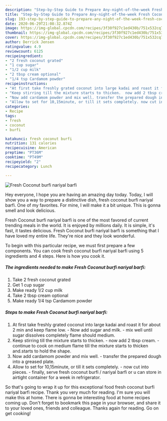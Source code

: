 ```yaml
---
description: "Step-by-Step Guide to Prepare Any-night-of-the-week Fresh Coconut burfi nariyal barfi"
title: "Step-by-Step Guide to Prepare Any-night-of-the-week Fresh Coconut burfi nariyal barfi"
slug: 193-step-by-step-guide-to-prepare-any-night-of-the-week-fresh-coconut-burfi-nariyal-barfi
date: 2020-06-29T21:08:32.874Z
image: https://img-global.cpcdn.com/recipes/3f30f927c1ed430b/751x532cq70/fresh-coconut-burfi-nariyal-barfi-recipe-main-photo.jpg
thumbnail: https://img-global.cpcdn.com/recipes/3f30f927c1ed430b/751x532cq70/fresh-coconut-burfi-nariyal-barfi-recipe-main-photo.jpg
cover: https://img-global.cpcdn.com/recipes/3f30f927c1ed430b/751x532cq70/fresh-coconut-burfi-nariyal-barfi-recipe-main-photo.jpg
author: Derrick Jensen
ratingvalue: 4.9
reviewcount: 6125
recipeingredient:
- "2 fresh coconut grated"
- "1 cup sugar"
- "1/2 cup milk"
- "2 tbsp cream optional"
- "1/4 tsp Cardamom powder"
recipeinstructions:
- "At first take freshly grated coconut into large kadai and roast it for about 2 min and keep flame low. Now add sugar and milk. mix well until sugar dissolves completely flame should medium."
- "Keep stirring till the mixture starts to thicken.  now add 2 tbsp cream. continue to cook on medium flame till the mixture starts to thicken and.starts to hold the shape."
- "Now add cardamom powder and mix well. transfer the prepared dough into a greased plate."
- "Allow to set for 10,15minute, or till it sets completely. now cut into pieces. finally, serve fresh coconut burfi / nariyal barfi or u can store in airtight container for a week in refrigerator."
categories:
- Recipe
tags:
- fresh
- coconut
- burfi

katakunci: fresh coconut burfi 
nutrition: 131 calories
recipecuisine: American
preptime: "PT36M"
cooktime: "PT49M"
recipeyield: "2"
recipecategory: Lunch

---
```



![Fresh Coconut burfi nariyal barfi](https://img-global.cpcdn.com/recipes/3f30f927c1ed430b/751x532cq70/fresh-coconut-burfi-nariyal-barfi-recipe-main-photo.jpg)

Hey everyone, I hope you are having an amazing day today. Today, I will show you a way to prepare a distinctive dish, fresh coconut burfi nariyal barfi. One of my favorites. For mine, I will make it a bit unique. This is gonna smell and look delicious.



Fresh Coconut burfi nariyal barfi is one of the most favored of current trending meals in the world. It is enjoyed by millions daily. It is simple, it's fast, it tastes delicious. Fresh Coconut burfi nariyal barfi is something that I have loved my entire life. They're nice and they look wonderful.


To begin with this particular recipe, we must first prepare a few components. You can cook fresh coconut burfi nariyal barfi using 5 ingredients and 4 steps. Here is how you cook it.

<!--inarticleads1-->

##### The ingredients needed to make Fresh Coconut burfi nariyal barfi:

1. Take 2 fresh coconut grated
1. Get 1 cup sugar
1. Make ready 1/2 cup milk
1. Take 2 tbsp cream optional
1. Make ready 1/4 tsp Cardamom powder




<!--inarticleads2-->

##### Steps to make Fresh Coconut burfi nariyal barfi:

1. At first take freshly grated coconut into large kadai and roast it for about 2 min and keep flame low. - Now add sugar and milk. - mix well until sugar dissolves completely flame should medium.
1. Keep stirring till the mixture starts to thicken.  - now add 2 tbsp cream. - continue to cook on medium flame till the mixture starts to thicken and.starts to hold the shape.
1. Now add cardamom powder and mix well. - transfer the prepared dough into a greased plate.
1. Allow to set for 10,15minute, or till it sets completely. - now cut into pieces. - finally, serve fresh coconut burfi / nariyal barfi or u can store in airtight container for a week in refrigerator.




So that's going to wrap it up for this exceptional food fresh coconut burfi nariyal barfi recipe. Thank you very much for reading. I'm sure you will make this at home. There is gonna be interesting food at home recipes coming up. Don't forget to bookmark this page in your browser, and share it to your loved ones, friends and colleague. Thanks again for reading. Go on get cooking!
